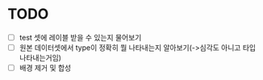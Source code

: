 # TODO
- [ ] test 셋에 레이블 받을 수 있는지 물어보기
- [ ] 원본 데이터셋에서 type이 정확히 뭘 나타내는지 알아보기(->심각도 아니고 타입나타내는거임)
- [ ] 배경 제거 및 합성
